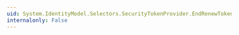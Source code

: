 ```yaml
---
uid: System.IdentityModel.Selectors.SecurityTokenProvider.EndRenewToken(System.IAsyncResult)
internalonly: False
---
```

